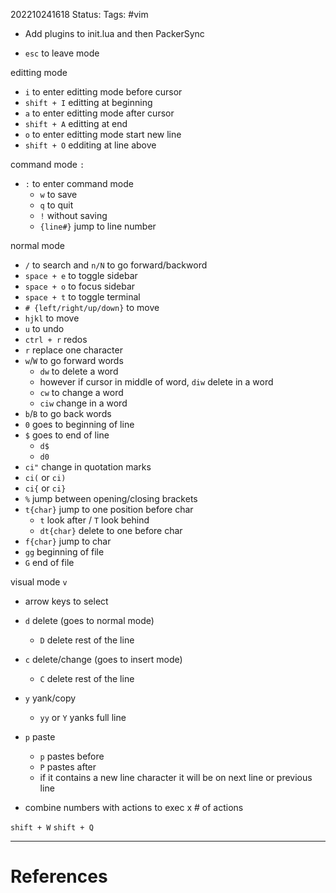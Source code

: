 202210241618
Status: 
Tags: #vim

- Add plugins to init.lua and then PackerSync

- `esc` to leave mode

editting mode
- `i` to enter editting mode before cursor
- `shift + I` editting at beginning
- `a` to enter editting mode after cursor
- `shift + A` editting at end
- `o` to enter editting mode start new line
- `shift + O` edditing at line above

command mode `:`
- `:` to enter command mode
	- `w` to save
	- `q` to quit
	- `!` without saving
	- `{line#}` jump to line number

normal mode
- `/` to search and `n/N` to go forward/backword 
- `space + e` to toggle sidebar
- `space + o` to focus sidebar
- `space + t` to toggle terminal
- `# {left/right/up/down}` to move
- `hjkl` to move 
- `u` to undo
- `ctrl + r` redos
- `r` replace one character
- `w`/`W` to go forward words
	- `dw` to delete a word
	- however if cursor in middle of word, `diw` delete in a word
	- `cw` to change a word
	- `ciw` change in a word
- `b`/`B` to go back words
- `0` goes to beginning of line
- `$` goes to end of line
	- `d$`
	- `d0`
- `ci"` change in quotation marks
- `ci(` or `ci)`
- `ci{` or `ci}`
- `%` jump between opening/closing brackets
- `t{char}` jump to one position before char
	- `t` look after / `T` look behind
	- `dt{char}` delete to one before char
- `f{char}` jump to char
- `gg` beginning of file
- `G` end of file

visual mode `v`
- arrow keys to select
- `d` delete (goes to normal mode)
	- `D` delete rest of the line
- `c` delete/change (goes to insert mode)
	- `C` delete rest of the line
- `y` yank/copy
	- `yy` or `Y`  yanks full line
- `p` paste
	- `p` pastes before
	- `P` pastes after
	- if it contains a new line character it will be on next line or previous line


- combine numbers with actions to exec x # of actions

`shift + W`
`shift + Q`







---
# References

